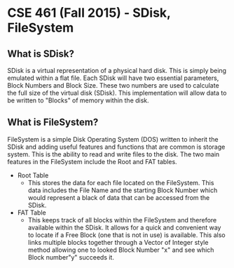 CSE 461 (Fall 2015) - SDisk, FileSystem
=

What is SDisk?
-
SDisk is a virtual representation of a physical hard disk.  This is simply being emulated within a flat file.  Each SDisk will have two essential parameters, Block Numbers and Block Size.  These two numbers are used to calculate the full size of the virtual disk (SDisk).  This implementation will allow data to be written to "Blocks" of memory within the disk.

What is FileSystem?
-
FileSystem is a simple Disk Operating System (DOS) written to inherit the SDisk and adding useful features and functions that are common is storage system.  This is the ability to read and write files to the disk.  The two main features in the FileSystem include the Root and FAT tables.

- Root Table
	- This stores the data for each file located on the FileSystem.  This data includes the File Name and the starting Block Number which would represent a black of data that can be accessed from the SDisk.
- FAT Table
	- This keeps track of all blocks within the FileSystem and therefore available within the SDisk.  It allows for a quick and convenient way to locate if a Free Block (one that is not in use) is available.  This also links multiple blocks together through a Vector of Integer style method allowing one to looked Block Number "x" and see which Block number"y" succeeds it.
